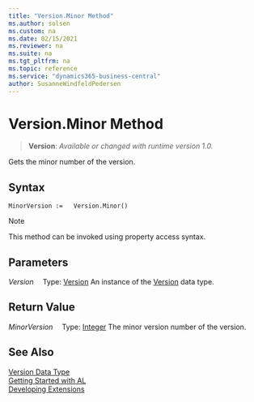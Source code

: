 ```yaml
---
title: "Version.Minor Method"
ms.author: solsen
ms.custom: na
ms.date: 02/15/2021
ms.reviewer: na
ms.suite: na
ms.tgt_pltfrm: na
ms.topic: reference
ms.service: "dynamics365-business-central"
author: SusanneWindfeldPedersen
---
```

[//]: # (START>DO_NOT_EDIT)
[//]: # (IMPORTANT:Do not edit any of the content between here and the END>DO_NOT_EDIT.)
[//]: # (Any modifications should be made in the .xml files in the ModernDev repo.)
# Version.Minor Method
> **Version**: _Available or changed with runtime version 1.0._

Gets the minor number of the version.


## Syntax
```
MinorVersion :=   Version.Minor()
```
> [!NOTE]
> This method can be invoked using property access syntax.

## Parameters
*Version*
&emsp;Type: [Version](version-data-type.md)
An instance of the [Version](version-data-type.md) data type.

## Return Value
*MinorVersion*
&emsp;Type: [Integer](../integer/integer-data-type.md)
The minor version number of the version.


[//]: # (IMPORTANT: END>DO_NOT_EDIT)
## See Also
[Version Data Type](version-data-type.md)  
[Getting Started with AL](../../devenv-get-started.md)  
[Developing Extensions](../../devenv-dev-overview.md)